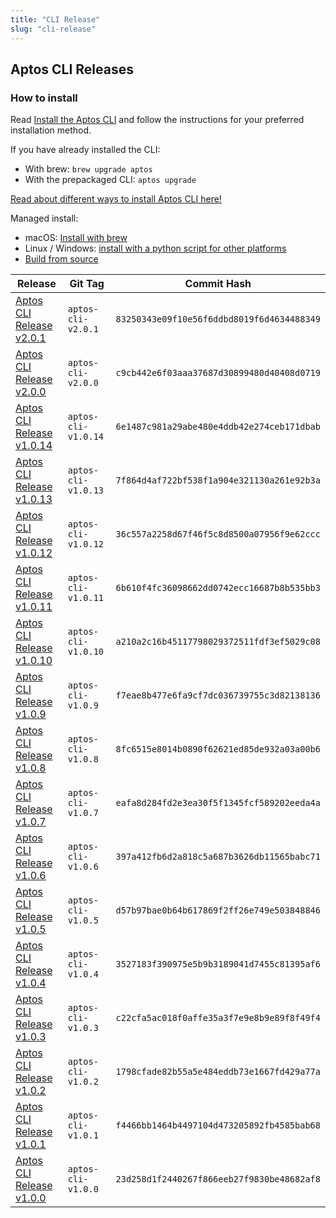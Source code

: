 ```yaml
---
title: "CLI Release"
slug: "cli-release"
---
```


## Aptos CLI Releases

### How to install

Read [Install the Aptos CLI](../tools/install-cli/index.md) and follow the instructions for your preferred installation method.

If you have already installed the CLI:
* With brew: `brew upgrade aptos`
* With the prepackaged CLI: `aptos upgrade`

[Read about different ways to install Aptos CLI here!](https://aptos.dev/tools/install-cli/)

Managed install:
* macOS: [Install with brew](https://github.com/aptos-labs/aptos-core/blob/main/crates/aptos/homebrew/README.md)
* Linux / Windows: [install with a python script for other platforms](https://aptos.dev/tools/install-cli/automated-install)
* [Build from source](https://aptos.dev/tools/install-cli/build-from-source)

|Release | Git Tag | Commit Hash|
|---|---|---|
|[Aptos CLI Release v2.0.1](https://github.com/aptos-labs/aptos-core/releases/tag/aptos-cli-v2.0.1)| `aptos-cli-v2.0.1` | `83250343e09f10e56f6ddbd8019f6d4634488349` |
|[Aptos CLI Release v2.0.0](https://github.com/aptos-labs/aptos-core/releases/tag/aptos-cli-v2.0.0)| `aptos-cli-v2.0.0` | `c9cb442e6f03aaa37687d30899480d40408d0719` |
|[Aptos CLI Release v1.0.14](https://github.com/aptos-labs/aptos-core/releases/tag/aptos-cli-v1.0.14)| `aptos-cli-v1.0.14` | `6e1487c981a29abe480e4ddb42e274ceb171dbab` |
|[Aptos CLI Release v1.0.13](https://github.com/aptos-labs/aptos-core/releases/tag/aptos-cli-v1.0.13)| `aptos-cli-v1.0.13` | `7f864d4af722bf538f1a904e321130a261e92b3a` |
|[Aptos CLI Release v1.0.12](https://github.com/aptos-labs/aptos-core/releases/tag/aptos-cli-v1.0.12)| `aptos-cli-v1.0.12` | `36c557a2258d67f46f5c8d8500a07956f9e62ccc` |
|[Aptos CLI Release v1.0.11](https://github.com/aptos-labs/aptos-core/releases/tag/aptos-cli-v1.0.11)| `aptos-cli-v1.0.11` | `6b610f4fc36098662dd0742ecc16687b8b535bb3` |
|[Aptos CLI Release v1.0.10](https://github.com/aptos-labs/aptos-core/releases/tag/aptos-cli-v1.0.10)| `aptos-cli-v1.0.10` | `a210a2c16b45117798029372511fdf3ef5029c08` |
|[Aptos CLI Release v1.0.9](https://github.com/aptos-labs/aptos-core/releases/tag/aptos-cli-v1.0.9)| `aptos-cli-v1.0.9` | `f7eae8b477e6fa9cf7dc036739755c3d82138136` |
|[Aptos CLI Release v1.0.8](https://github.com/aptos-labs/aptos-core/releases/tag/aptos-cli-v1.0.8)| `aptos-cli-v1.0.8` | `8fc6515e8014b0890f62621ed85de932a03a00b6` |
|[Aptos CLI Release v1.0.7](https://github.com/aptos-labs/aptos-core/releases/tag/aptos-cli-v1.0.7)| `aptos-cli-v1.0.7` | `eafa8d284fd2e3ea30f5f1345fcf589202eeda4a` |
|[Aptos CLI Release v1.0.6](https://github.com/aptos-labs/aptos-core/releases/tag/aptos-cli-v1.0.6)| `aptos-cli-v1.0.6` | `397a412fb6d2a818c5a687b3626db11565babc71` |
|[Aptos CLI Release v1.0.5](https://github.com/aptos-labs/aptos-core/releases/tag/aptos-cli-v1.0.5)| `aptos-cli-v1.0.5` | `d57b97bae0b64b617869f2ff26e749e503848846` |
|[Aptos CLI Release v1.0.4](https://github.com/aptos-labs/aptos-core/releases/tag/aptos-cli-v1.0.4)| `aptos-cli-v1.0.4` | `3527183f390975e5b9b3189041d7455c81395af6` |
|[Aptos CLI Release v1.0.3](https://github.com/aptos-labs/aptos-core/releases/tag/aptos-cli-v1.0.3)| `aptos-cli-v1.0.3` | `c22cfa5ac018f0affe35a3f7e9e8b9e89f8f49f4` |
|[Aptos CLI Release v1.0.2](https://github.com/aptos-labs/aptos-core/releases/tag/aptos-cli-v1.0.2)| `aptos-cli-v1.0.2` | `1798cfade82b55a5e484eddb73e1667fd429a77a` |
|[Aptos CLI Release v1.0.1](https://github.com/aptos-labs/aptos-core/releases/tag/aptos-cli-v1.0.1)| `aptos-cli-v1.0.1` | `f4466bb1464b4497104d473205892fb4585bab68` |
|[Aptos CLI Release v1.0.0](https://github.com/aptos-labs/aptos-core/releases/tag/aptos-cli-v1.0.0)| `aptos-cli-v1.0.0` | `23d258d1f2440267f866eeb27f9830be48682af8` |